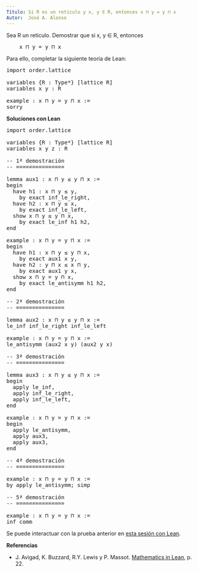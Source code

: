 ```yaml
---
Título: Si R es un retículo y x, y ∈ R, entonces x ⊓ y = y ⊓ x
Autor:  José A. Alonso
---
```


Sea R un retículo. Demostrar que si x, y ∈ R, entonces
<pre lang="text">
    x ⊓ y = y ⊓ x
</pre>

Para ello, completar la siguiente teoría de Lean:

<pre lang="lean">
import order.lattice

variables {R : Type*} [lattice R]
variables x y : R

example : x ⊓ y = y ⊓ x :=
sorry
</pre>
<!--more-->

<b>Soluciones con Lean</b>

<pre lang="lean">
import order.lattice

variables {R : Type*} [lattice R]
variables x y z : R

-- 1ª demostración
-- ===============

lemma aux1 : x ⊓ y ≤ y ⊓ x :=
begin
  have h1 : x ⊓ y ≤ y,
    by exact inf_le_right,
  have h2 : x ⊓ y ≤ x,
    by exact inf_le_left,
  show x ⊓ y ≤ y ⊓ x,
    by exact le_inf h1 h2,
end

example : x ⊓ y = y ⊓ x :=
begin
  have h1 : x ⊓ y ≤ y ⊓ x,
    by exact aux1 x y,
  have h2 : y ⊓ x ≤ x ⊓ y,
    by exact aux1 y x,
  show x ⊓ y = y ⊓ x,
    by exact le_antisymm h1 h2,
end

-- 2ª demostración
-- ===============

lemma aux2 : x ⊓ y ≤ y ⊓ x :=
le_inf inf_le_right inf_le_left

example : x ⊓ y = y ⊓ x :=
le_antisymm (aux2 x y) (aux2 y x)

-- 3ª demostración
-- ===============

lemma aux3 : x ⊓ y ≤ y ⊓ x :=
begin
  apply le_inf,
  apply inf_le_right,
  apply inf_le_left,
end

example : x ⊓ y = y ⊓ x :=
begin
  apply le_antisymm,
  apply aux3,
  apply aux3,
end

-- 4ª demostración
-- ===============

example : x ⊓ y = y ⊓ x :=
by apply le_antisymm; simp

-- 5ª demostración
-- ===============

example : x ⊓ y = y ⊓ x :=
inf_comm
</pre>

Se puede interactuar con la prueba anterior en <a href="https://leanprover-community.github.io/lean-web-editor/#url=https://raw.githubusercontent.com/jaalonso/Calculemus/main/src/Conmutatividad_del_infimo.lean" rel="noopener noreferrer" target="_blank">esta sesión con Lean</a>.

<b>Referencias</b>

+ J. Avigad, K. Buzzard, R.Y. Lewis y P. Massot. [Mathematics in Lean](https://bit.ly/3U4UjBk), p. 22.
